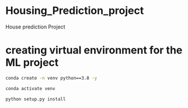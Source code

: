 # Housing_Prediction_project
 House prediction Project

# creating virtual environment for the ML project
```bash
conda create -n venv python==3.8 -y 
```

```bash
conda activate venv 
```

``` bash 
python setup.py install
```